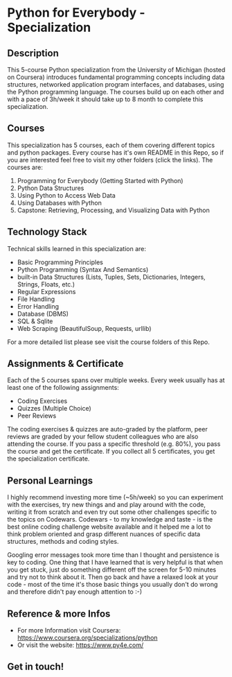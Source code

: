 # Python for Everybody - Specialization

## Description
This 5-course Python specialization from the University of Michigan (hosted on Coursera) introduces fundamental programming concepts including data structures, networked application program interfaces, and databases, using the Python programming language. The courses build up on each other and with a pace of 3h/week it should take up to 8 month to complete this specialization.

## Courses
This specialization has 5 courses, each of them covering different topics and python packages. Every course has it's own README in this Repo, so if you are interested feel free to visit my other folders (click the links). The courses are:
1. Programming for Everybody (Getting Started with Python)
2. Python Data Structures
3. Using Python to Access Web Data
4. Using Databases with Python
5. Capstone: Retrieving, Processing, and Visualizing Data with Python

## Technology Stack
Technical skills learned in this specialization are:
- Basic Programming Principles
- Python Programming (Syntax And Semantics)
- built-in Data Structures (Lists, Tuples, Sets, Dictionaries, Integers, Strings, Floats, etc.)
- Regular Expressions
- File Handling
- Error Handling
- Database (DBMS)
- SQL & Sqlite
- Web Scraping (BeautifulSoup, Requests, urllib)

For a more detailed list please see visit the course folders of this Repo.

## Assignments & Certificate
Each of the 5 courses spans over multiple weeks. Every week usually has at least one of the following assignments:
- Coding Exercises
- Quizzes (Multiple Choice)
- Peer Reviews

The coding exercises & quizzes are auto-graded by the platform, peer reviews are graded by your fellow student colleagues who are also attending the course.
If you pass a specific threshold (e.g. 80%), you pass the course and get the certificate. If you collect all 5 certificates, you get the specialization certificate.

## Personal Learnings
I highly recommend investing more time (~5h/week) so you can experiment with the exercises, try new things and and play around with the code, writing it from scratch and even try out some other challenges specific to the topics on Codewars. Codewars - to my knowledge and taste - is the best online coding challenge website available and it helped me a lot to think problem oriented and grasp different nuances of specific data structures, methods and coding styles.

Googling error messages took more time than I thought and persistence is key to coding. One thing that I have learned that is very helpful is that when you get stuck, just do something different off the screen for 5-10 minutes and try not to think about it. Then go back and have a relaxed look at your code - most of the time it's those basic things you usually don't do wrong and therefore didn't pay enough attention to :-)

## Reference & more Infos
- For more Information visit Coursera: https://www.coursera.org/specializations/python
- Or visit the website: https://www.py4e.com/

## Get in touch!

